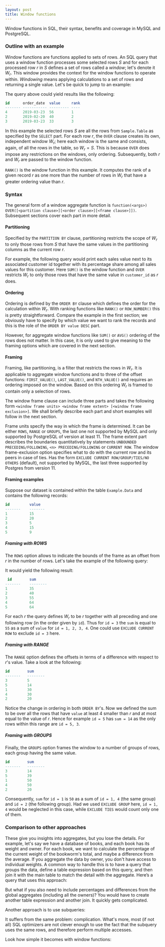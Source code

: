 ```yaml
---
layout: post
title: Window functions
---
```


<p class="excerpt">Window functions in SQL, their syntax, benefits and coverage in MySQL and PostgreSQL.</p>

### Outline with an example

Window functions are functions applied to sets of rows. An SQL query that uses a window function processes some selected rows $S$ and for each processed row $r$ in $S$ defines a set of rows called a *window*; let's denote it $W_r$. This window provides the context for the window functions to operate within. *Windowing* means applying calculations to a set of rows and returning a single value. Let's be quick to jump to an example:

<div class="gist-wrapper"><script src="https://gist.github.com/slamii/74853d572c88c37e709d420d2409017d.js"></script></div>

The query above could yield results like the following:

```sql
id      order_date  value     rank
------- ----------- --------- ----
4       2019-03-23  56        1
2       2019-02-20  40        2
3       2019-03-23  33        3
```

In this example the selected rows $S$ are all the rows from `Sample.Table` as specified by the `SELECT` part. For each row $r$, the `OVER` clause creates its own, independent window $W_r$; here each window is the same and consists, again, of all the rows in the table, so $W_r = S$. This is because `OVER` does impose any restrictions on the windows, only ordering. Subsequently, both $r$ and $W_r$ are passed to the window function.

`RANK()` is the window function in this example. It computes the rank of a given record $r$ as one more than the number of rows in $W_r$ that have a greater ordering value than $r$.

### Syntax

The general form of a window aggregate function is `function(<args>) OVER([<partition clause>][<order clause>][<frame clause>]])`. Subsequent sections cover each part in more detail.

#### Partitioning

Specified by the `PARTITION BY` clause, partitioning restricts the scope of $W_r$ to only those rows from $S$ that have the same values in the partitioning columns as the current row $r$. 

For example, the following query would print each sales value next to its associated customer id together with its percentage share among all sales values for this customer. Here `SUM()` is the window function and `OVER` restricts $W_r$ to only those rows that have the same value in `customer_id` as $r$ does.

<div class="gist-wrapper"><script src="https://gist.github.com/slamii/ec1836acb2658054617f094b27fa5406.js"></script></div>

#### Ordering

Ordering is defined by the `ORDER BY` clause which defines the order for the calculation within $W_r$. With ranking functions like `RANK()` or `ROW_NUMBER()` this is pretty straightforward. Compare the example in the first section; we obviously have to specify by which value we want to rank the records and this is the role of the `ORDER BY value DESC` part. 

However, for aggregate window functions like `SUM()` or `AVG()` ordering of the rows does not matter. In this case, it is only used to give meaning to the framing options which are covered in the next section.

#### Framing

Framing, like partitioning, is a filter that restricts the rows in $W_r$. It is applicable to aggregate window functions and to three of the offset functions: `FIRST_VALUE()`, `LAST_VALUE()`, and `NTH_VALUE()` and requires an ordering imposed on the window. Based on this ordering $W_r$ is framed to contain only a selection of rows. 

The window frame clause can include three parts and takes the following form `<window frame units> <window frame extent> [<window frame exclusion>]`. We shall briefly describe each part and short examples will follow in the next section. 

Frame units specify the way in which the frame is determined. It can be either `ROWS`, `RANGE` or `GROUPS`, the last one not supported by MySQL and only supported by PostgreSQL of version at least 11. The frame extent part describes the boundaries quantitatively by statements `UNBOUNDED PRECEDING/FOLLOWING`, `<n> PRECEDING/FOLLOWING` or `CURRENT ROW`. The window frame-exclusion option specifies what to do with the current row and its peers in case of ties. Has the form `EXCLUDE CURRENT ROW/GROUP/TIES/NO OTHERS` (default), not supported by MySQL, the last three supported by Postgres from version 11.

#### Framing examples

Suppose our dataset is contained within the table `Example.Data` and contains the following records:

```sql
id         value
-------    -------
1          15
2          20
3          5
4          15
5          9
```

##### Framing with ROWS

The `ROWS` option allows to indicate the bounds of the frame as an offset from $r$ in the number of rows. Let's take the example of the following query:

<div class="gist-wrapper"><script src="https://gist.github.com/slamii/ebd30730927ac29012215b7a55a33612.js"></script></div>

It would yield the following result:

```sql
 id        sum 
-------    --------
1          35
2          40
3          55
4          64
5          64
```
For each $r$ the query defines $W_r$ to be $r$ together with all preceding and one following row (in the order given by `id`). Thus for `id = 3` the `sum` is equal to `55` as a sum of `value` for `id = 1, 2, 3, 4`. One could use `EXCLUDE CURRENT ROW` to exclude `id = 3` here.

##### Framing with RANGE

The `RANGE` option defines the offsets in terms of a difference with respect to $r$'s value. Take a look at the following:

<div class="gist-wrapper"><script src="https://gist.github.com/slamii/cdf66b4435be4ab4181b29dbff661d26.js"></script></div>

```sql
id        sum 
-------   --------
3         5
5         14
1         30
4         30
2         20
```

Notice the change in ordering in both `ORDER BY`'s. Now we defined the sum to be over all the rows that have `value` at least 4 smaller than $r$ and at most equal to the value of $r$. Hence for example `id = 5` has `sum = 14` as the only rows within this range are `id = 5, 3`.

##### Framing with GROUPS

Finally, the `GROUPS` option frames the window to a number of groups of rows, each group having the same value.

<div class="gist-wrapper"><script src="https://gist.github.com/slamii/bc1b5459528de2d660f5a6e74659dd35.js"></script>
</div>

```sql
id        sum 
-------   --------
3         14
5         39
1         50
4         50
2         20
```

Consequently, `sum` for `id = 1` is `50` as a sum of `id = 1, 4` (the same group) and `id = 2` (the following group). Had we used `EXCLUDE GROUP` here, `id = 1, 4` would be neglected in this case, while `EXCLUDE TIES` would count only one of them.

### Comparison to other approaches

These give you insights into aggregates, but you lose the details. For example, let's say we have a database of books, and each book has its weight and owner. For each book, we want to calculate the percentage of the current weight of the bookworm's total, and maybe a difference from the average. If you aggregate the data by owner, you don't have access to individual weights. A common way to handle this is to have a query that groups the data, define a table expression based on this query, and then join it with the main table to match the detail with the aggregate. Here’s a query that uses this approach:

<div class="gist-wrapper"><script src="https://gist.github.com/slamii/cdbe35ee2ac7e54c8eb14a1ae4dd4277.js"></script></div>

But what if you also need to include percentages and differences from the global aggregates (including all the owners)? You would have to create another table expression and another join. It quickly gets complicated.

Another approach is to use subqueries:

<div class="gist-wrapper"><script src="https://gist.github.com/slamii/a5c3e2000906f6bc5483a1b7477b0053.js"></script></div>

It suffers from the same problem: complication. What's more, most (if not all) SQL optimizers are not clever enough to use the fact that the subquery uses the same rows, and therefore perform multiple accesses.

Look how simple it becomes with window functions:

<div class="gist-wrapper"><script src="https://gist.github.com/slamii/7def37a0c6e3685217e5cddc8c442725.js"></script></div>
